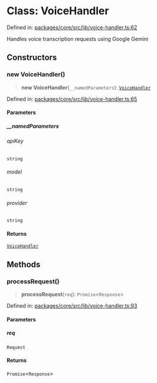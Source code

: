 # Class: VoiceHandler

Defined in: [packages/core/src/lib/voice-handler.ts:62](https://github.com/GeoDaCenter/openassistant/blob/28e38a23cf528ccfe10391135d12fba8d3e385da/packages/core/src/lib/voice-handler.ts#L62)

Handles voice transcription requests using Google Gemini

## Constructors

### new VoiceHandler()

> **new VoiceHandler**(`__namedParameters`): [`VoiceHandler`](VoiceHandler.md)

Defined in: [packages/core/src/lib/voice-handler.ts:65](https://github.com/GeoDaCenter/openassistant/blob/28e38a23cf528ccfe10391135d12fba8d3e385da/packages/core/src/lib/voice-handler.ts#L65)

#### Parameters

##### \_\_namedParameters

###### apiKey

`string`

###### model

`string`

###### provider

`string`

#### Returns

[`VoiceHandler`](VoiceHandler.md)

## Methods

### processRequest()

> **processRequest**(`req`): `Promise`\<`Response`\>

Defined in: [packages/core/src/lib/voice-handler.ts:93](https://github.com/GeoDaCenter/openassistant/blob/28e38a23cf528ccfe10391135d12fba8d3e385da/packages/core/src/lib/voice-handler.ts#L93)

#### Parameters

##### req

`Request`

#### Returns

`Promise`\<`Response`\>
